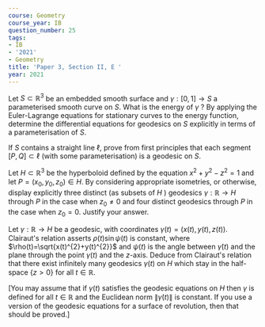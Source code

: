 ```yaml
---
course: Geometry
course_year: IB
question_number: 25
tags:
- IB
- '2021'
- Geometry
title: 'Paper 3, Section II, E '
year: 2021
---
```




Let $S \subset \mathbb{R}^{3}$ be an embedded smooth surface and $\gamma:[0,1] \rightarrow S$ a parameterised smooth curve on $S$. What is the energy of $\gamma$ ? By applying the Euler-Lagrange equations for stationary curves to the energy function, determine the differential equations for geodesics on $S$ explicitly in terms of a parameterisation of $S$.

If $S$ contains a straight line $\ell$, prove from first principles that each segment $[P, Q] \subset \ell$ (with some parameterisation) is a geodesic on $S$.

Let $H \subset \mathbb{R}^{3}$ be the hyperboloid defined by the equation $x^{2}+y^{2}-z^{2}=1$ and let $P=\left(x_{0}, y_{0}, z_{0}\right) \in H$. By considering appropriate isometries, or otherwise, display explicitly three distinct (as subsets of $H$ ) geodesics $\gamma: \mathbb{R} \rightarrow H$ through $P$ in the case when $z_{0} \neq 0$ and four distinct geodesics through $P$ in the case when $z_{0}=0$. Justify your answer.

Let $\gamma: \mathbb{R} \rightarrow H$ be a geodesic, with coordinates $\gamma(t)=(x(t), y(t), z(t))$. Clairaut's relation asserts $\rho(t) \sin \psi(t)$ is constant, where $\rho(t)=\sqrt{x(t)^{2}+y(t)^{2}}$ and $\psi(t)$ is the angle between $\dot{\gamma}(t)$ and the plane through the point $\gamma(t)$ and the $z$-axis. Deduce from Clairaut's relation that there exist infinitely many geodesics $\gamma(t)$ on $H$ which stay in the half-space $\{z>0\}$ for all $t \in \mathbb{R}$.

[You may assume that if $\gamma(t)$ satisfies the geodesic equations on $H$ then $\gamma$ is defined for all $t \in \mathbb{R}$ and the Euclidean norm $\|\dot{\gamma}(t)\|$ is constant. If you use a version of the geodesic equations for a surface of revolution, then that should be proved.]